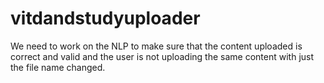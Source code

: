 # vitdandstudyuploader
We need to work on the NLP to make sure that the content uploaded is correct and valid and the user is not uploading the same content with just the file name changed.
